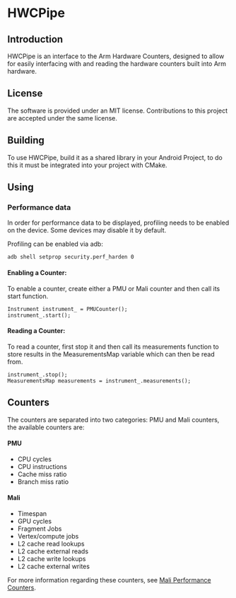 # HWCPipe


## Introduction

HWCPipe is an interface to the Arm Hardware Counters, designed to allow for easily interfacing with and reading the hardware counters built into Arm hardware.


## License

The software is provided under an MIT license. Contributions to this project are accepted under the same license.


## Building

To use HWCPipe, build it as a shared library in your Android Project, to do this it must be integrated into your project with CMake.


## Using

### Performance data

In order for performance data to be displayed, profiling needs to be enabled on the device.
Some devices may disable it by default.

Profiling can be enabled via adb:

```
adb shell setprop security.perf_harden 0
```

#### Enabling a Counter:

To enable a counter, create either a PMU or Mali counter and then call its start function.

```
Instrument instrument_ = PMUCounter();
instrument_.start();
```

#### Reading a Counter:

To read a counter, first stop it and then call its measurements function to store results in the MeasurementsMap variable which can then be read from.

```
instrument_.stop();
MeasurementsMap measurements = instrument_.measurements();
```


## Counters

The counters are separated into two categories: PMU and Mali counters, the available counters are:

#### PMU

 - CPU cycles
 - CPU instructions
 - Cache miss ratio
 - Branch miss ratio

#### Mali

 - Timespan
 - GPU cycles
 - Fragment Jobs
 - Vertex/compute jobs
 - L2 cache read lookups
 - L2 cache external reads
 - L2 cache write lookups
 - L2 cache external writes

For more information regarding these counters, see [Mali Performance Counters](https://community.arm.com/graphics/b/blog/posts/mali-bifrost-family-performance-counters).
